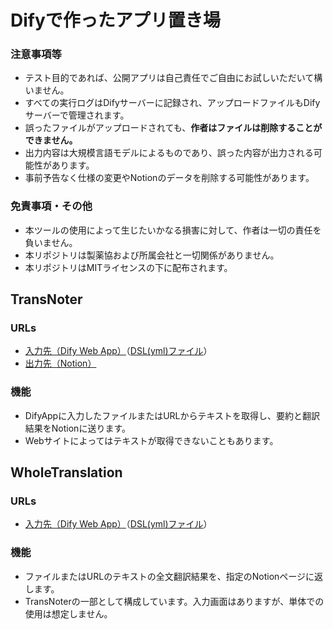 # Difyで作ったアプリ置き場
### 注意事項等
 * テスト目的であれば、公開アプリは自己責任でご自由にお試しいただいて構いません。
 * すべての実行ログはDifyサーバーに記録され、アップロードファイルもDifyサーバーで管理されます。
 * 誤ったファイルがアップロードされても、**作者はファイルは削除することができません。**
 * 出力内容は大規模言語モデルによるものであり、誤った内容が出力される可能性があります。
 * 事前予告なく仕様の変更やNotionのデータを削除する可能性があります。

### 免責事項・その他
 * 本ツールの使用によって生じたいかなる損害に対して、作者は一切の責任を負いません。
 * 本リポジトリは製薬協および所属会社と一切関係がありません。
 * 本リポジトリはMITライセンスの下に配布されます。

## TransNoter
### URLs
 * [入力先（Dify Web App）](https://udify.app/workflow/bT39YVjUcafCyD5o)（[DSL(yml)ファイル](https://github.com/Takumi173/DifyApps/blob/main/TransNoter.yml)）
 * [出力先（Notion）](https://faithful-second-0c8.notion.site/1294e9e7f43f80f19c6ec18093650408?v=9a79ac16d80f4851b96fccc8e5fcf2a9&pvs=4)

### 機能
 * DifyAppに入力したファイルまたはURLからテキストを取得し、要約と翻訳結果をNotionに送ります。
 * Webサイトによってはテキストが取得できないこともあります。

## WholeTranslation
### URLs
 * [入力先（Dify Web App）](https://udify.app/workflow/Zzw17wlR8GML01Sn)（[DSL(yml)ファイル](https://github.com/Takumi173/DifyApps/blob/main/WholeTranslation.yml)）

### 機能
 * ファイルまたはURLのテキストの全文翻訳結果を、指定のNotionページに返します。
 * TransNoterの一部として構成しています。入力画面はありますが、単体での使用は想定しません。
